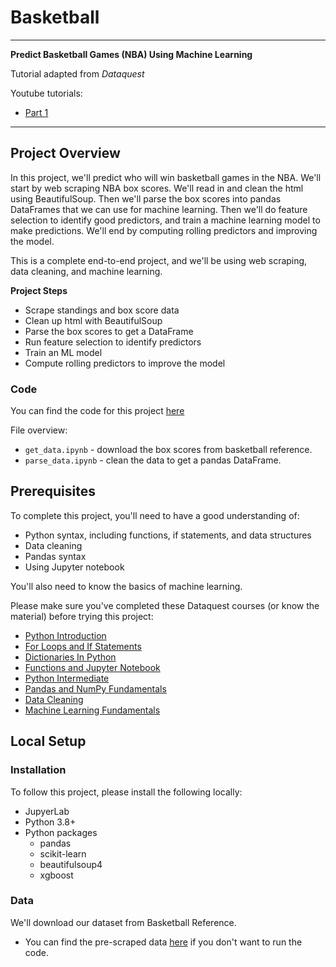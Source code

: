 # Basketball

***

**Predict Basketball Games (NBA) Using Machine Learning**

Tutorial adapted from *Dataquest*

Youtube tutorials:

- [Part 1](https://www.youtube.com/watch?v=o6Ih934hADU)

***

## Project Overview

In this project, we'll predict who will win basketball games in the NBA.  We'll start by web scraping NBA box scores.  We'll read in and clean the html using BeautifulSoup.  Then we'll parse the box scores into pandas DataFrames that we can use for machine learning.  Then we'll do feature selection to identify good predictors, and train a machine learning model to make predictions.  We'll end by computing rolling predictors and improving the model.

This is a complete end-to-end project, and we'll be using web scraping, data cleaning, and machine learning.

**Project Steps**

* Scrape standings and box score data
* Clean up html with BeautifulSoup
* Parse the box scores to get a DataFrame
* Run feature selection to identify predictors
* Train an ML model
* Compute rolling predictors to improve the model

### Code

You can find the code for this project [here](https://github.com/dataquestio/project-walkthroughs/tree/master/nba_games)

File overview:

* `get_data.ipynb` - download the box scores from basketball reference.
* `parse_data.ipynb` - clean the data to get a pandas DataFrame.

## Prerequisites

To complete this project, you'll need to have a good understanding of:

* Python syntax, including functions, if statements, and data structures
* Data cleaning
* Pandas syntax
* Using Jupyter notebook

You'll also need to know the basics of machine learning.

Please make sure you've completed these Dataquest courses (or know the material) before trying this project:

* [Python Introduction](https://www.dataquest.io/course/introduction-to-python/)
* [For Loops and If Statements](https://www.dataquest.io/course/for-loops-and-conditional-statements-in-python/)
* [Dictionaries In Python](https://www.dataquest.io/course/dictionaries-frequency-tables-and-functions-in-python/)
* [Functions and Jupyter Notebook](https://www.dataquest.io/course/python-functions-and-jupyter-notebook/)
* [Python Intermediate](https://www.dataquest.io/course/python-for-data-science-intermediate/)
* [Pandas and NumPy Fundamentals](https://www.dataquest.io/course/pandas-fundamentals/)
* [Data Cleaning](https://www.dataquest.io/course/python-datacleaning/)
* [Machine Learning Fundamentals](https://www.dataquest.io/course/machine-learning-fundamentals/)

## Local Setup

### Installation

To follow this project, please install the following locally:

* JupyerLab
* Python 3.8+
* Python packages
    * pandas
    * scikit-learn
    * beautifulsoup4
    * xgboost

### Data

We'll download our dataset from Basketball Reference.  

* You can find the pre-scraped data [here](https://drive.google.com/uc?export=download&id=10uPrEUqhe1uxShKiiZciRJViYqhJcre6) if you don't want to run the code.
